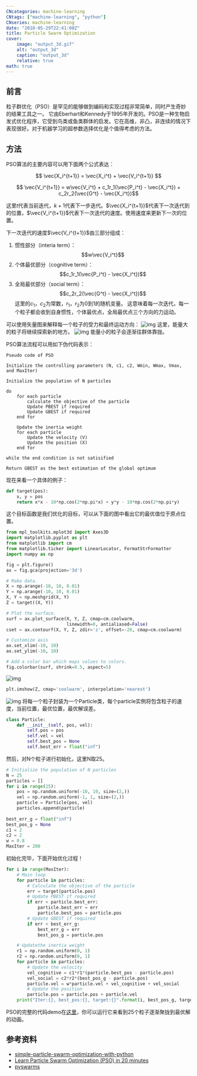 ```yaml
---
CNcategories: machine-learning
CNtags: ["machine-learning", "python"]
CNseries: machine-learning
date: "2018-05-29T22:41:00Z"
title: Particle Swarm Optimization
cover:
    image: "output_3d.gif"
    alt: "output_3d"
    caption: "output_3d"
    relative: true
math: true
---
```


## 前言
 
粒子群优化（PSO）是罕见的能够做到编码和实现过程非常简单，同时产生奇妙的结果工具之一。 它由Eberhart和Kennedy于1995年开发的。PSO是一种生物启发式优化程序，它受到鸟类或鱼类群体的启发。它在高维，非凸，非连续的情况下表现很好。对于机器学习的超参数选择优化是个值得考虑的方法。

## 方法
PSO算法的主要内容可以用下面两个公式表达：

$$ \vec{X_i^{t+1}} = \vec{X_i^t} + \vec{V_i^{t+1}} $$

$$ \vec{V_i^{t+1}} = w\vec{V_i^t} + c_1r_1(\vec{P_i^t} - \vec{X_i^t}) + c_2r_2(\vec{G^t} - \vec{X_i^t})$$

这里$t$代表当前迭代，$k+1$代表下一步迭代。$\vec{X_i^{t+1}}$代表下一次迭代到的位置，$\vec{V_i^{t+1}}$代表下一次迭代的速度。使用速度来更新下一次的位置。

下一次迭代的速度$\vec{V_i^{t+1}}$由三部分组成：
1. 惯性部分（interia term）：$$w\vec{V_i^t}$$
2. 个体最优部分（cognitive term）：$$c_1r_1(\vec{P_i^t} - \vec{X_i^t})$$
3. 全局最优部分（social term）：$$c_2r_2(\vec{G^t} - \vec{X_i^t})$$
这里的$c_1$，$c_2$为常数，$r_1$，$r_2$为0到1的随机变量。
这意味着每一次迭代，每一个粒子都会收到自身惯性，个体最优点，全局最优点三个方向的力运动。

可以使用矢量图来解释每一个粒子的受力和最终运动方向：
![img](pso-vector-1.png)
这里，能量大的粒子将继续探索新的地方。
![img](pso-vector-2.png)
能量小的粒子会逐渐往群体靠拢。

PSO算法流程可以用如下伪代码表示：
```
Pseudo code of PSO

Initialize the controlling parameters (N, c1, c2, Wmin, Wmax, Vmax, and MaxIter)

Initialize the population of N particles

do
    for each particle
        calculate the objective of the particle
        Update PBEST if required
        Update GBEST if required
    end for
    
    Update the inertia weight
    for each particle
        Update the velocity (V)
        Update the position (X)
    end for
    
while the end condition is not satisified

Return GBEST as the best estimation of the global optimum
```
现在来看一个具体的例子：
```python
def target(pos):
    x, y = pos
    return x*x - 10*np.cos(2*np.pi*x) + y*y - 10*np.cos(2*np.pi*y)
```
这个目标函数是我们优化的目标，可以从下面的图中看出它的最优值位于原点位置。
```python
from mpl_toolkits.mplot3d import Axes3D
import matplotlib.pyplot as plt
from matplotlib import cm
from matplotlib.ticker import LinearLocator, FormatStrFormatter
import numpy as np

fig = plt.figure()
ax = fig.gca(projection='3d')

# Make data.
X = np.arange(-10, 10, 0.01)
Y = np.arange(-10, 10, 0.01)
X, Y = np.meshgrid(X, Y)
Z = target((X, Y))

# Plot the surface.
surf = ax.plot_surface(X, Y, Z, cmap=cm.coolwarm,
                       linewidth=0, antialiased=False)
cset = ax.contourf(X, Y, Z, zdir='z', offset=-28, cmap=cm.coolwarm)

# Customize axis
ax.set_xlim(-10, 10)
ax.set_ylim(-10, 10)

# Add a color bar which maps values to colors.
fig.colorbar(surf, shrink=0.5, aspect=5)
```
![img](surface.png)
```python
plt.imshow(Z, cmap='coolwarm', interpolation='nearest')
```
![img](hmap.png)
将每一个粒子封装为一个Particle类，每个particle实例将包含粒子的速度，当前位置，最优位置，最优解误差。
```python
class Particle:
    def __init__(self, pos, vel):
        self.pos = pos
        self.vel = vel
        self.best_pos = None
        self.best_err = float("inf")
```
然后，对N个粒子进行初始化，这里N取25。
```python
# Initialize the population of N particles
N = 25
particles = []
for i in range(25):
    pos = np.random.uniform(-10, 10, size=(2,))
    vel = np.random.uniform(-1, 1, size=(2,))
    particle = Particle(pos, vel)
    particles.append(particle)
    
best_err_g = float("inf")
best_pos_g = None
c1 = 2
c2 = 2
w = 0.8
MaxIter = 200
```
初始化完毕，下面开始优化过程！
```python
for i in range(MaxIter):
    # Main loop
    for particle in particles:
        # Calculate the objective of the particle
        err = target(particle.pos)
        # Update PBEST if required
        if err < particle.best_err:
            particle.best_err = err
            particle.best_pos = particle.pos
        # Update GBEST if required
        if err < best_err_g:
            best_err_g = err
            best_pos_g = particle.pos

    # Updatethe inertia weight
    r1 = np.random.uniform(0, 1)
    r2 = np.random.uniform(0, 1)
    for particle in particles:
        # Update the velocity
        vel_cognitive = c1*r1*(particle.best_pos - particle.pos)
        vel_social = c2*r2*(best_pos_g - particle.pos)
        particle.vel = w*particle.vel + vel_cognitive + vel_social
        # Update the position
        particle.pos = particle.pos + particle.vel
    print("Iter:{}, best_pos:{}, target:{}".format(i, best_pos_g, target(best_pos_g)))
```
PSO的完整的代码demo在[这里](https://github.com/WangXin93/My_python_demo/blob/master/PSO.py)，你可以运行它来看到25个粒子逐渐聚拢到最优解的动画。
## 参考资料
* [simple-particle-swarm-optimization-with-python](https://nathanrooy.github.io/posts/2016-08-17/simple-particle-swarm-optimization-with-python/)
* [Learn Particle Swarm Optimization (PSO) in 20 minutes](https://www.youtube.com/watch?v=JhgDMAm-imI)
* [pyswarms](https://github.com/ljvmiranda921/pyswarms)
